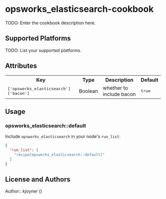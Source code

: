 # opsworks_elasticsearch-cookbook

TODO: Enter the cookbook description here.

## Supported Platforms

TODO: List your supported platforms.

## Attributes

<table>
  <tr>
    <th>Key</th>
    <th>Type</th>
    <th>Description</th>
    <th>Default</th>
  </tr>
  <tr>
    <td><tt>['opsworks_elasticsearch']['bacon']</tt></td>
    <td>Boolean</td>
    <td>whether to include bacon</td>
    <td><tt>true</tt></td>
  </tr>
</table>

## Usage

### opsworks_elasticsearch::default

Include `opsworks_elasticsearch` in your node's `run_list`:

```json
{
  "run_list": [
    "recipe[opsworks_elasticsearch::default]"
  ]
}
```

## License and Authors

Author:: kjoyner (<kjoyner>)
